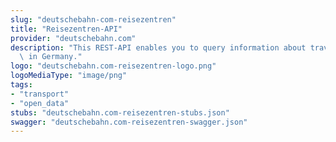```yaml
---
slug: "deutschebahn-com-reisezentren"
title: "Reisezentren-API"
provider: "deutschebahn.com"
description: "This REST-API enables you to query information about travel centers\
  \ in Germany."
logo: "deutschebahn.com-reisezentren-logo.png"
logoMediaType: "image/png"
tags:
- "transport"
- "open_data"
stubs: "deutschebahn.com-reisezentren-stubs.json"
swagger: "deutschebahn.com-reisezentren-swagger.json"
---
```

